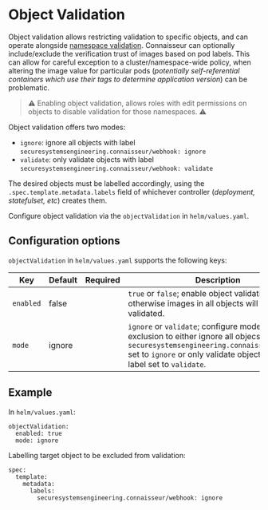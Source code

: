 # Object Validation

Object validation allows restricting validation to specific objects, and can operate alongside [namespace validation](./namespaced_validation.md).
Connaisseur can optionally include/exclude the verification trust of images based on pod labels.
This can allow for careful exception to a cluster/namespace-wide policy, when altering the image value for particular pods (*potentially self-referential containers which use their tags to determine application version*) can be problematic.

> :warning: Enabling object validation, allows roles with edit permissions on objects to disable validation for those namespaces. :warning:

Object validation offers two modes:

- `ignore`: ignore all objects with label `securesystemsengineering.connaisseur/webhook: ignore`
- `validate`: only validate objects with label `securesystemsengineering.connaisseur/webhook: validate`

The desired objects must be labelled accordingly, using the `.spec.template.metadata.labels` field of whichever controller (*deployment, statefulset, etc*) creates them.

Configure object validation via the `objectValidation` in `helm/values.yaml`.

## Configuration options

`objectValidation` in `helm/values.yaml` supports the following keys:

| Key | Default | Required | Description |
| - | - | - | - |
| `enabled` | false | | `true` or `false`; enable object validation otherwise images in all objects will be validated. |
| `mode` | ignore | | `ignore` or `validate`; configure mode of exclusion to either ignore all objecst with label `securesystemsengineering.connaisseur/webhook` set to `ignore` or only validate objects with the label set to `validate`. |

## Example

In `helm/values.yaml`:

```
objectValidation:
  enabled: true
  mode: ignore
```

Labelling target object to be excluded from validation:

```
spec:
  template:
    metadata:
      labels:
        securesystemsengineering.connaisseur/webhook: ignore
```

